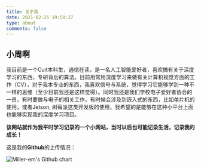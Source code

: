 ```yaml
---
title: 关于我
date: 2021-02-25 19:59:27
type: about
comments: false
---
```


## 小周啊

我目前是一个Cuit本科生，通信在读，是一名人工智能爱好者，喜欢搞有关于深度学习的东西，专研背后的算法。目前用常用深度学习来做有关计算机视觉方面的工作（CV），对于我本专业的东西，我喜欢信号与系统，觉得学习它能够学到一种不一样的思维（至少目前我还是这样觉得）。同时我还是我们学校电子爱好者协会的一员，有时要做与电子的相关工作，有时候会涉及到嵌入式的东西，比如单片机的使用，或者Jetson, 树莓派这类开发板的使用，我希望的是能够在这种小平台上面也能够实现我的深度学习项目。

**该网站就作为我平时学习记录的一个小网站，当时以后也可能记录生活，记录我的成长！**

这是我的**Github**的上传情况：

![Miller-em's Github chart](https://ghchart.rshah.org/Miller-em)
